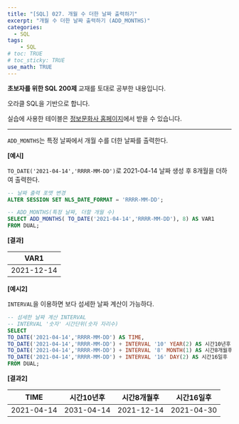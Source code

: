 ```yaml
---
title: "[SQL] 027. 개월 수 더한 날짜 출력하기"
excerpt: "개월 수 더한 날짜 출력하기 (ADD_MONTHS)"
categories: 
  - SQL
tags: 
    - SQL
# toc: TRUE
# toc_sticky: TRUE
use_math: TRUE
---
```


**초보자를 위한 SQL 200제** 교재를 토대로 공부한 내용입니다.

오라클 SQL을 기반으로 합니다.

실습에 사용한 테이블은 [정보문화사 홈페이지](http://infopub.co.kr/index.asp)에서 받을 수 있습니다.

---

`ADD_MONTHS`는 특정 날짜에서 개월 수를 더한 날짜를 출력한다.
 

**[예시]**

`TO_DATE('2021-04-14','RRRR-MM-DD')`로 2021-04-14 날짜 생성 후 8개월을 더하여 출력한다.

```sql
-- 날짜 출력 포맷 변경
ALTER SESSION SET NLS_DATE_FORMAT = 'RRRR-MM-DD';

-- ADD_MONTHS(특정 날짜, 더할 개월 수)
SELECT ADD_MONTHS( TO_DATE('2021-04-14','RRRR-MM-DD'), 8) AS VAR1
FROM DUAL;
```


**[결과]**

|VAR1|
|-|
|2021-12-14|


**[예시2]**

`INTERVAL`을 이용하면 보다 섬세한 날짜 계산이 가능하다.

```sql
-- 섬세한 날짜 계산 INTERVAL
-- INTERVAL '숫자' 시간단위(숫자 자리수)
SELECT 
TO_DATE('2021-04-14','RRRR-MM-DD') AS TIME,
TO_DATE('2021-04-14','RRRR-MM-DD') + INTERVAL '10' YEAR(2) AS 시간10년후,
TO_DATE('2021-04-14','RRRR-MM-DD') + INTERVAL '8' MONTH(1) AS 시간8개월후,
TO_DATE('2021-04-14','RRRR-MM-DD') + INTERVAL '16' DAY(2) AS 시간16일후
FROM DUAL;
```


**[결과2]**

TIME|시간10년후|시간8개월후|시간16일후
|-|-|-|-|
2021-04-14|2031-04-14|2021-12-14|2021-04-30